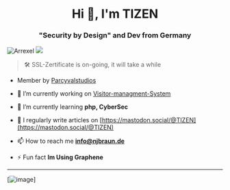<h1 align="center">Hi 👋, I'm TIZEN</h1>
<h3 align="center">"Security by Design" and Dev from Germany</h3>

![Arrexel](https://www.hackthebox.eu/badge/image/1783591)
<img src="https://uptime.betterstack.com/status-badges/v1/monitor/q0sj.svg" href="https://parcyvalstudios.com">
> 🛠️ SSL-Zertificate is on-going, it will take a while


- Member by [Parcyvalstudios](https://github.com/Parcyval-Studios)

- 🔭 I’m currently working on [Visitor-managment-System](https://github.com/T1z3n/Visitor-Management-System)
  
- 🌱 I’m currently learning **php, CyberSec**
  
- 📝 I regularly write articles on [https://mastodon.social/@TIZEN](https://mastodon.social/@TIZEN)

- 📫 How to reach me **info@njbraun.de**

- ⚡ Fun fact **Im Using Graphene**

---
[![image](https://github.com/user-attachments/assets/c96672b0-9871-4c51-8bf6-1cdee33bf756)]
